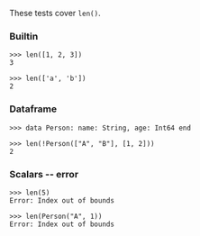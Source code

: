 These tests cover `len()`.

### Builtin

```
>>> len([1, 2, 3])
3

>>> len(['a', 'b'])
2

```

### Dataframe

```
>>> data Person: name: String, age: Int64 end

>>> len(!Person(["A", "B"], [1, 2]))
2

```

### Scalars -- error

```
>>> len(5)
Error: Index out of bounds

>>> len(Person("A", 1))
Error: Index out of bounds

```
